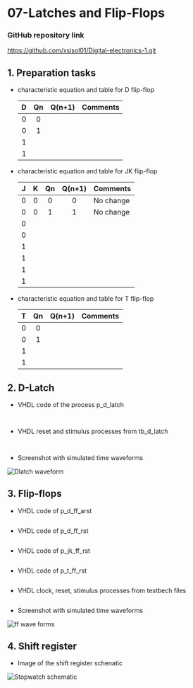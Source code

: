 # 07-Latches and Flip-Flops

### GitHub repository link
https://github.com/xsisol01/Digital-electronics-1.git

## 1. Preparation tasks
* characteristic equation and table for D flip-flop

   | **D** | **Qn** | **Q(n+1)** | **Comments** |
   | :-: | :-: | :-: | :-- |
   | 0 | 0 |  |  |
   | 0 | 1 |  |  |
   | 1 |  |  |  |
   | 1 |  |  |  |

* characteristic equation and table for JK flip-flop

   | **J** | **K** | **Qn** | **Q(n+1)** | **Comments** |
   | :-: | :-: | :-: | :-: | :-- |
   | 0 | 0 | 0 | 0 | No change |
   | 0 | 0 | 1 | 1 | No change |
   | 0 |  |  |  |  |
   | 0 |  |  |  |  |
   | 1 |  |  |  |  |
   | 1 |  |  |  |  |
   | 1 |  |  |  |  |
   | 1 |  |  |  |  |

* characteristic equation and table for T flip-flop

   | **T** | **Qn** | **Q(n+1)** | **Comments** |
   | :-: | :-: | :-: | :-- |
   | 0 | 0 |  |  |
   | 0 | 1 |  |  |
   | 1 |  |  |  |
   | 1 |  |  |  |


## 2. D-Latch
* VHDL code of the process p_d_latch

```vhdl
 
```    
* VHDL reset and stimulus processes from tb_d_latch

```vhdl
      
```

* Screenshot with simulated time waveforms  

![Dlatch waveform](Images/.PNG)

## 3. Flip-flops

* VHDL code of p_d_ff_arst

```vhdl

```
* VHDL code of p_d_ff_rst

```vhdl

```
* VHDL code of p_jk_ff_rst

```vhdl

```
* VHDL code of p_t_ff_rst

```vhdl

```

* VHDL clock, reset, stimulus processes from testbech files

```vhdl

```
* Screenshot with simulated time waveforms

![ff wave forms](Images/.PNG)



## 4. Shift register

* Image of the shift register schenatic

![Stopwatch schematic](Images/.jpeg)
